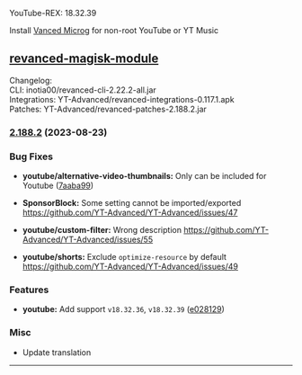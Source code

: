 YouTube-REX: 18.32.39  

Install [Vanced Microg](https://github.com/TeamVanced/VancedMicroG/releases) for non-root YouTube or YT Music  

[revanced-magisk-module](https://github.com/j-hc/revanced-magisk-module)  
---
Changelog:  
CLI: inotia00/revanced-cli-2.22.2-all.jar  
Integrations: YT-Advanced/revanced-integrations-0.117.1.apk  
Patches: YT-Advanced/revanced-patches-2.188.2.jar  

### [2.188.2](https://github.com/YT-Advanced/ReX-patches/compare/v2.188.1...v2.188.2) (2023-08-23)


### Bug Fixes

* **youtube/alternative-video-thumbnails:** Only can be included for Youtube ([7aaba99](https://github.com/YT-Advanced/ReX-patches/commit/7aaba99578a0d99233ee9fc8181663d519cb1c5a))

* **SponsorBlock:** Some setting cannot be imported/exported https://github.com/YT-Advanced/YT-Advanced/issues/47

* **youtube/custom-filter:** Wrong description https://github.com/YT-Advanced/YT-Advanced/issues/55

* **youtube/shorts:** Exclude `optimize-resource` by default https://github.com/YT-Advanced/YT-Advanced/issues/49

### Features

* **youtube:** Add support `v18.32.36`, `v18.32.39` ([e028129](https://github.com/YT-Advanced/ReX-patches/commit/e0281295854b10a69370b8e51d30c837cb80f802))

### Misc

* Update translation
---  
